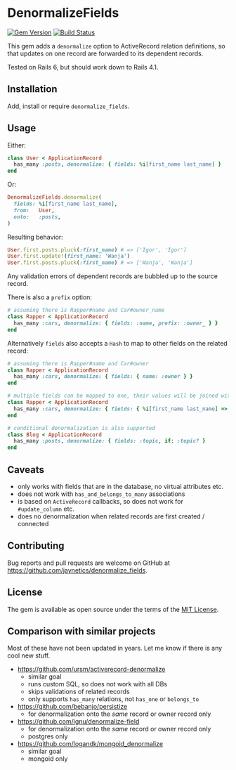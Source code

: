 # DenormalizeFields

[![Gem Version](https://badge.fury.io/rb/denormalize_fields.svg)](http://badge.fury.io/rb/denormalize_fields)
[![Build Status](https://github.com/jaynetics/denormalize_fields/workflows/tests/badge.svg)](https://github.com/jaynetics/denormalize_fields/actions)

This gem adds a `denormalize` option to ActiveRecord relation definitions, so that updates on one record are forwarded to its dependent records.

Tested on Rails 6, but should work down to Rails 4.1.

## Installation

Add, install or require `denormalize_fields`.

## Usage

Either:

```ruby
class User < ApplicationRecord
  has_many :posts, denormalize: { fields: %i[first_name last_name] }
end
```

Or:

```ruby
DenormalizeFields.denormalize(
  fields: %i[first_name last_name],
  from:   User,
  onto:   :posts,
)
```

Resulting behavior:

```ruby
User.first.posts.pluck(:first_name) # => ['Igor', 'Igor']
User.first.update!(first_name: 'Wanja')
User.first.posts.pluck(:first_name) # => ['Wanja', 'Wanja']
```

Any validation errors of dependent records are bubbled up to the source record.

There is also a `prefix` option:

```ruby
# assuming there is Rapper#name and Car#owner_name
class Rapper < ApplicationRecord
  has_many :cars, denormalize: { fields: :name, prefix: :owner_ } }
end
```

Alternatively `fields` also accepts a `Hash` to map to other fields on the related record:

```ruby
# assuming there is Rapper#name and Car#owner
class Rapper < ApplicationRecord
  has_many :cars, denormalize: { fields: { name: :owner } }
end

# multiple fields can be mapped to one, their values will be joined with " "
class Rapper < ApplicationRecord
  has_many :cars, denormalize: { fields: { %i[first_name last_name] => :owner } }
end

# conditional denormalization is also supported
class Blog < ApplicationRecord
  has_many :posts, denormalize: { fields: :topic, if: :topic? }
end
```

## Caveats

- only works with fields that are in the database, no virtual attributes etc.
- does not work with `has_and_belongs_to_many` associations
- is based on `ActiveRecord` callbacks, so does not work for `#update_column` etc.
- does no denormalization when related records are first created / connected

## Contributing

Bug reports and pull requests are welcome on GitHub at https://github.com/jaynetics/denormalize_fields.

## License

The gem is available as open source under the terms of the [MIT License](https://opensource.org/licenses/MIT).

## Comparison with similar projects

Most of these have not been updated in years. Let me know if there is any cool new stuff.

- https://github.com/ursm/activerecord-denormalize
  - similar goal
  - runs custom SQL, so does not work with all DBs
  - skips validations of related records
  - only supports `has_many` relations, not `has_one` or `belongs_to`
- https://github.com/bebanjo/persistize
  - for denormalization onto the *same* record or owner record only
- https://github.com/ignu/denormalize-field
  - for denormalization onto the *same* record or owner record only
  - postgres only
- https://github.com/logandk/mongoid_denormalize
  - similar goal
  - mongoid only
